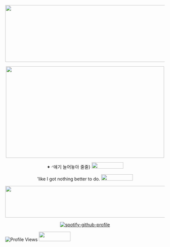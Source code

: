 <p align="center">   <img width="900x317" height=180" src=https://github.com/fallenbutterfly/lyrxqss-2/blob/190d025834953266412f1aa2b111ea5c64b987c3/tumblr_6f1e5d35be3f39c7b363130cf2bb615e_c8a35eaa_2048.png>
</p>
<p align="center">   <img width="500x517" height="290" src=https://github.com/fallenbutterfly/lyrxqss-2/blob/3e03c3485d58a43cff62ff4173cda249feaa6c88/NewJeans%20Hanni%20-%20Zero%20MV.jpg>
</p>
</p><p align="center">✦ ◜얘기 늘어놓아 줄줄} <img width="100x100" height="20" src=https://i.postimg.cc/ZRtv5PDx/IMG-8933.gif>
</p>
<p align="center">'like I got nothing better to do. <img width="100x100" height="20" src=https://i.ibb.co/jwxNCg8/IMG-6410.gif>
</p>
<p align="center">   <img width="900x417" height="100" src=https://github.com/fallenbutterfly/lyrxqss-2/blob/3e03c3485d58a43cff62ff4173cda249feaa6c88/pdr2kl%20(1).png>
</p>





<p align="center"![Profile Views](https://komarev.com/ghpvc/?username=lyrxqss&color=green&label=delusus)


  [![spotify-github-profile](https://spotify-github-profile.kittinanx.com/api/view?uid=cgo1nbhfibb223rkc10kxe6p1&cover_image=true&theme=natemoo-re&show_offline=true&background_color=121212&interchange=true&bar_color=53b14f&bar_color_cover=false)](https://spotify-github-profile.kittinanx.com/api/view?uid=cgo1nbhfibb223rkc10kxe6p1&redirect=true)

![Profile Views](https://komarev.com/ghpvc/?username=lyrxqss&color=blue&label=bunnies) <img width="100x100" height="30" src=https://i.ibb.co/XJkJswt/IMG-9499.gif>
</p>
</p>

